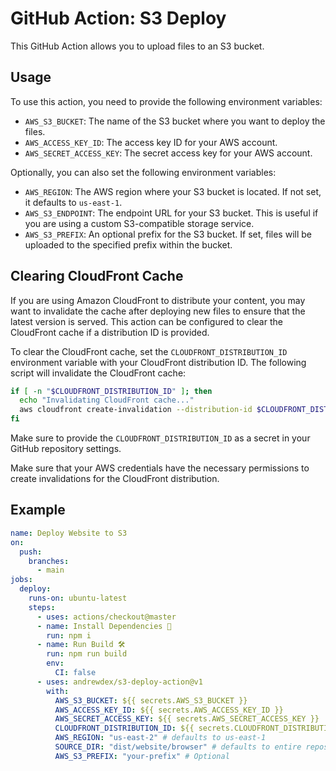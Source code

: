 # GitHub Action: S3 Deploy

This GitHub Action allows you to upload files to an S3 bucket.

## Usage

To use this action, you need to provide the following environment variables:

- `AWS_S3_BUCKET`: The name of the S3 bucket where you want to deploy the files.
- `AWS_ACCESS_KEY_ID`: The access key ID for your AWS account.
- `AWS_SECRET_ACCESS_KEY`: The secret access key for your AWS account.

Optionally, you can also set the following environment variables:

- `AWS_REGION`: The AWS region where your S3 bucket is located. If not set, it defaults to `us-east-1`.
- `AWS_S3_ENDPOINT`: The endpoint URL for your S3 bucket. This is useful if you are using a custom S3-compatible storage service.
- `AWS_S3_PREFIX`: An optional prefix for the S3 bucket. If set, files will be uploaded to the specified prefix within the bucket.

## Clearing CloudFront Cache

If you are using Amazon CloudFront to distribute your content, you may want to invalidate the cache after deploying new files to ensure that the latest version is served. This action can be configured to clear the CloudFront cache if a distribution ID is provided.

To clear the CloudFront cache, set the `CLOUDFRONT_DISTRIBUTION_ID` environment variable with your CloudFront distribution ID. The following script will invalidate the CloudFront cache:

```sh
if [ -n "$CLOUDFRONT_DISTRIBUTION_ID" ]; then
  echo "Invalidating CloudFront cache..."
  aws cloudfront create-invalidation --distribution-id $CLOUDFRONT_DISTRIBUTION_ID --paths "/*" --profile s3-deploy-action
fi
```

Make sure to provide the `CLOUDFRONT_DISTRIBUTION_ID` as a secret in your GitHub repository settings.

Make sure that your AWS credentials have the necessary permissions to create invalidations for the CloudFront distribution.

## Example

```yaml
name: Deploy Website to S3
on:
  push:
    branches:
      - main
jobs:
  deploy:
    runs-on: ubuntu-latest
    steps:
      - uses: actions/checkout@master
      - name: Install Dependencies 🔰
        run: npm i
      - name: Run Build 🛠
        run: npm run build
        env:
          CI: false
      - uses: andrewdex/s3-deploy-action@v1
        with:
          AWS_S3_BUCKET: ${{ secrets.AWS_S3_BUCKET }}
          AWS_ACCESS_KEY_ID: ${{ secrets.AWS_ACCESS_KEY_ID }}
          AWS_SECRET_ACCESS_KEY: ${{ secrets.AWS_SECRET_ACCESS_KEY }}
          CLOUDFRONT_DISTRIBUTION_ID: ${{ secrets.CLOUDFRONT_DISTRIBUTION_ID }} // Optional
          AWS_REGION: "us-east-2" # defaults to us-east-1
          SOURCE_DIR: "dist/website/browser" # defaults to entire repository otherwise
          AWS_S3_PREFIX: "your-prefix" # Optional
```
